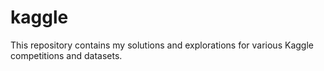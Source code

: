 # kaggle
This repository contains my solutions and explorations for various Kaggle competitions and datasets.
